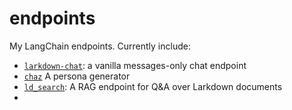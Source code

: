 
# endpoints

My LangChain endpoints. Currently include:

- [`larkdown-chat`](endpoints/larkdown-chat): a vanilla messages-only chat endpoint
- [`chaz`]() A persona generator
- [`ld_search`](): A RAG endpoint for Q&A over Larkdown documents
- 